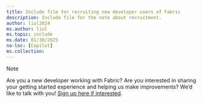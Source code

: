 ```yaml
---
title: Include file for recruiting new developer users of Fabric
description: Include file for the note about recruitment.
author: liul2024
ms.author: liul
ms.topic: include
ms.date: 01/30/2025
no-loc: [Copilot]
ms.collection: 
---
```


> [!NOTE]
> Are you a new developer working with Fabric? Are you interested in sharing your getting started experience and helping us make improvements? We’d like to talk with you! [Sign up here if interested](https://aka.ms/FabricGettingStartedFeedbackDoc?wt.mc_id=onboardingresearch_includes_content_cnl_learncomm).
